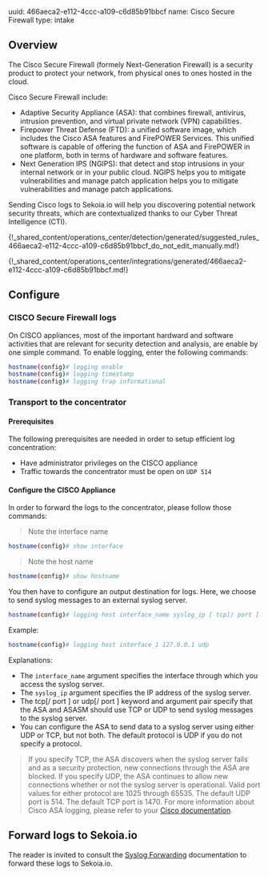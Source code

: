 uuid: 466aeca2-e112-4ccc-a109-c6d85b91bbcf
name: Cisco Secure Firewall
type: intake

## Overview

The Cisco Secure Firewall (formely Next-Generation Firewall) is a security product to protect your network, from physical ones to ones hosted in the cloud.

Cisco Secure Firewall include:

  - Adaptive Security Appliance (ASA): that combines firewall, antivirus, intrusion prevention, and virtual private network (VPN) capabilities.
  - Firepower Threat Defense (FTD): a unified software image, which includes the Cisco ASA features and FirePOWER Services. This unified software is capable of offering the function of ASA and FirePOWER in one platform, both in terms of hardware and software features.
  - Next Generation IPS (NGIPS): that detect and stop intrusions in your internal network or in your public cloud. NGIPS helps you to mitigate vulnerabilities and manage patch application helps you to mitigate vulnerabilities and manage patch applications.

Sending Cisco logs to Sekoia.io will help you discovering potential network security threats, which are contextualized  thanks to our Cyber Threat Intelligence (CTI).


{!_shared_content/operations_center/detection/generated/suggested_rules_466aeca2-e112-4ccc-a109-c6d85b91bbcf_do_not_edit_manually.md!}

{!_shared_content/operations_center/integrations/generated/466aeca2-e112-4ccc-a109-c6d85b91bbcf.md!}

## Configure

### CISCO Secure Firewall logs

On CISCO appliances, most of the important hardward and software activities that are relevant for security detection and analysis, are enable by one simple command.
To enable logging, enter the following commands:

```bash
hostname(config)# logging enable
hostname(config)# logging timestamp
hostname(config)# logging trap informational
```

### Transport to the concentrator

#### Prerequisites
The following prerequisites are needed in order to setup efficient log concentration:

- Have administrator privileges on the CISCO appliance
- Traffic towards the concentrator must be open on `UDP 514`

#### Configure the CISCO Appliance
In order to forward the logs to the concentrator, please follow those commands:

> Note the interface name
```bash
hostname(config)# show interface
```

> Note the host name
```bash
hostname(config)# show hostname
```

You then have to configure an output destination for logs. Here, we choose to send syslog messages to an external syslog server.
```bash
hostname(config)# logging host interface_name syslog_ip [ tcp[/ port ] udp [/ port ]
```

Example:
```bash
hostname(config)# logging host interface_1 127.0.0.1 udp
```

Explanations:

- The `interface_name` argument specifies the interface through which you access the syslog server.
- The `syslog_ip` argument specifies the IP address of the syslog server.
- The tcp[/ port ] or udp[/ port ] keyword and argument pair specify that the ASA and ASASM should use TCP or UDP to send syslog messages to the syslog server.
- You can configure the ASA to send data to a syslog server using either UDP or TCP, but not both. The default protocol is UDP if you do not specify a protocol.

> If you specify TCP, the ASA discovers when the syslog server fails and as a security protection, new connections through the ASA are blocked.
> If you specify UDP, the ASA continues to allow new connections whether or not the syslog server is operational. Valid port values for either protocol are 1025 through 65535. The default UDP port is 514. The default TCP port is 1470.
> For more information about Cisco ASA logging, please refer to your [Cisco documentation](https://www.cisco.com/c/en/us/td/docs/security/asa/asa-cli-reference/S/asa-command-ref-S.html).

## Forward logs to Sekoia.io

The reader is invited to consult the [Syslog Forwarding](../../../../ingestion_methods/sekoiaio_docker_concentrator/) documentation to forward these logs to Sekoia.io.
